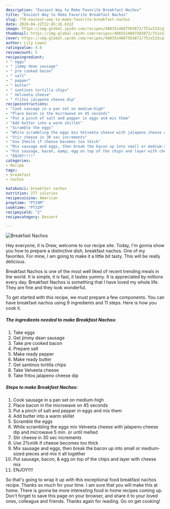 ```yaml
---
description: "Easiest Way to Make Favorite Breakfast Nachos"
title: "Easiest Way to Make Favorite Breakfast Nachos"
slug: 770-easiest-way-to-make-favorite-breakfast-nachos
date: 2020-04-22T22:45:16.632Z
image: https://img-global.cpcdn.com/recipes/4883514887503872/751x532cq70/breakfast-nachos-recipe-main-photo.jpg
thumbnail: https://img-global.cpcdn.com/recipes/4883514887503872/751x532cq70/breakfast-nachos-recipe-main-photo.jpg
cover: https://img-global.cpcdn.com/recipes/4883514887503872/751x532cq70/breakfast-nachos-recipe-main-photo.jpg
author: Lily Lopez
ratingvalue: 4.8
reviewcount: 5
recipeingredient:
- " eggs"
- " jimmy dean sausage"
- " pre cooked bacon"
- " salt"
- " pepper"
- " butter"
- " santinos tortilla chips"
- " Velveeta cheese"
- " fritos jalapeno cheese dip"
recipeinstructions:
- "Cook sausage in a pan set on medium-high"
- "Place bacon in the microwave on 45 seconds"
- "Put a pinch of salt and pepper in eggs and mix them"
- "Add butter into a warm skillet"
- "Scramble the eggs"
- "While scrambling the eggs mix Velveeta cheese with jalapeno cheese dip and microwave 5 min. or until melted"
- "Stir cheese in 30 sec increments"
- "Use 2%milk if cheese becomes too thick"
- "Mix sausage and eggs, then break the bacon up into small or medium-sized pieces and mix it all together"
- "Put sausage, bacon, &amp; egg on top of the chips and layer with cheese mix"
- "ENJOY!!!!"
categories:
- Recipe
tags:
- breakfast
- nachos

katakunci: breakfast nachos 
nutrition: 277 calories
recipecuisine: American
preptime: "PT29M"
cooktime: "PT32M"
recipeyield: "2"
recipecategory: Dessert

---
```



![Breakfast Nachos](https://img-global.cpcdn.com/recipes/4883514887503872/751x532cq70/breakfast-nachos-recipe-main-photo.jpg)

Hey everyone, it is Drew, welcome to our recipe site. Today, I'm gonna show you how to prepare a distinctive dish, breakfast nachos. One of my favorites. For mine, I am going to make it a little bit tasty. This will be really delicious.



Breakfast Nachos is one of the most well liked of recent trending meals in the world. It is simple, it is fast, it tastes yummy. It is appreciated by millions every day. Breakfast Nachos is something that I have loved my whole life. They are fine and they look wonderful.


To get started with this recipe, we must prepare a few components. You can have breakfast nachos using 9 ingredients and 11 steps. Here is how you cook it.

<!--inarticleads1-->

##### The ingredients needed to make Breakfast Nachos:

1. Take  eggs
1. Get  jimmy dean sausage
1. Take  pre cooked bacon
1. Prepare  salt
1. Make ready  pepper
1. Make ready  butter
1. Get  santinos tortilla chips
1. Take  Velveeta cheese
1. Take  fritos jalapeno cheese dip




<!--inarticleads2-->

##### Steps to make Breakfast Nachos:

1. Cook sausage in a pan set on medium-high
1. Place bacon in the microwave on 45 seconds
1. Put a pinch of salt and pepper in eggs and mix them
1. Add butter into a warm skillet
1. Scramble the eggs
1. While scrambling the eggs mix Velveeta cheese with jalapeno cheese dip and microwave 5 min. or until melted
1. Stir cheese in 30 sec increments
1. Use 2%milk if cheese becomes too thick
1. Mix sausage and eggs, then break the bacon up into small or medium-sized pieces and mix it all together
1. Put sausage, bacon, &amp; egg on top of the chips and layer with cheese mix
1. ENJOY!!!!




So that's going to wrap it up with this exceptional food breakfast nachos recipe. Thanks so much for your time. I am sure that you will make this at home. There is gonna be more interesting food in home recipes coming up. Don't forget to save this page on your browser, and share it to your loved ones, colleague and friends. Thanks again for reading. Go on get cooking!
